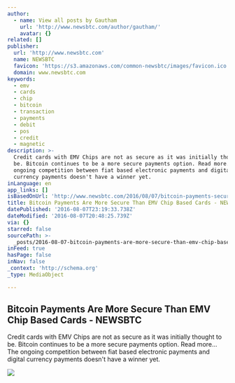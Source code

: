 ```yaml
---
author:
  - name: View all posts by Gautham
    url: 'http://www.newsbtc.com/author/gautham/'
    avatar: {}
related: []
publisher:
  url: 'http://www.newsbtc.com'
  name: NEWSBTC
  favicon: 'https://s3.amazonaws.com/common-newsbtc/images/favicon.ico'
  domain: www.newsbtc.com
keywords:
  - emv
  - cards
  - chip
  - bitcoin
  - transaction
  - payments
  - debit
  - pos
  - credit
  - magnetic
description: >-
  Credit cards with EMV Chips are not as secure as it was initially thought to
  be. Bitcoin continues to be a more secure payments option. Read more... The
  ongoing competition between fiat based electronic payments and digital
  currency payments doesn't have a winner yet.
inLanguage: en
app_links: []
isBasedOnUrl: 'http://www.newsbtc.com/2016/08/07/bitcoin-payments-secure-than-emv-chip-cards/'
title: Bitcoin Payments Are More Secure Than EMV Chip Based Cards - NEWSBTC
datePublished: '2016-08-07T23:19:33.738Z'
dateModified: '2016-08-07T20:48:25.739Z'
via: {}
starred: false
sourcePath: >-
  _posts/2016-08-07-bitcoin-payments-are-more-secure-than-emv-chip-based-cards-.md
inFeed: true
hasPage: false
inNav: false
_context: 'http://schema.org'
_type: MediaObject

---
```

<article style=""><h1>Bitcoin Payments Are More Secure Than EMV Chip Based Cards - NEWSBTC</h1><p>Credit cards with EMV Chips are not as secure as it was initially thought to be. Bitcoin continues to be a more secure payments option. Read more... The ongoing competition between fiat based electronic payments and digital currency payments doesn't have a winner yet.</p><img src="http://s3.amazonaws.com/main-newsbtc-images/2015/08/12230047/Bitcoin-vs.-Credit-Cards-Can-They-Co-Exist-.png" /></article>